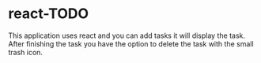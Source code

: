 # react-TODO
This application uses react and you can add tasks it will display the task. After finishing the task you have the option to delete the task with the small trash icon.
